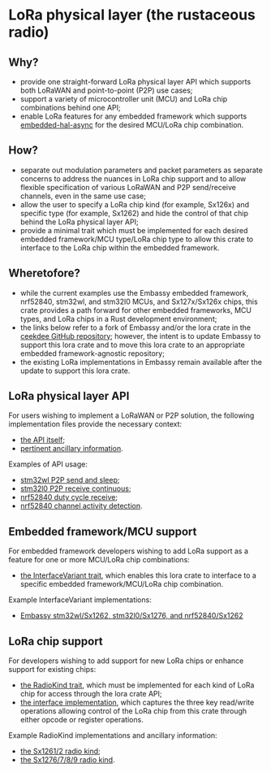# LoRa physical layer (the rustaceous radio)

## Why?

- provide one straight-forward LoRa physical layer API which supports both LoRaWAN and point-to-point (P2P) use cases;
- support a variety of microcontroller unit (MCU) and LoRa chip combinations behind one API;
- enable LoRa features for any embedded framework which supports <a href="https://github.com/rust-embedded/embedded-hal/tree/master/embedded-hal-async/src/">embedded-hal-async</a> for the desired MCU/LoRa chip combination.

## How?

- separate out modulation parameters and packet parameters as separate concerns to address the nuances in LoRa chip support and to allow flexible specification of various LoRaWAN and P2P send/receive channels, even in the same use case;
- allow the user to specify a LoRa chip kind (for example, Sx126x) and specific type (for example, Sx1262) and hide the control of that chip behind the LoRa physical layer API;
- provide a minimal trait which must be implemented for each desired embedded framework/MCU type/LoRa chip type to allow this crate to interface to the LoRa chip within the embedded framework.

## Wheretofore?

- while the current examples use the Embassy embedded framework, nrf52840, stm32wl, and stm32l0 MCUs, and Sx127x/Sx126x chips, this crate provides a path forward for other embedded frameworks, MCU types, and LoRa chips in a Rust development environment;
- the links below refer to a fork of Embassy and/or the lora crate in the <a href="https://github.com/ceekdee">ceekdee GitHub repository</a>; however, the intent is to update Embassy to support this lora crate and to move this lora crate to an appropriate embedded framework-agnostic repository;
- the existing LoRa implementations in Embassy remain available after the update to support this lora crate.

## LoRa physical layer API

For users wishing to implement a LoRaWAN or P2P solution, the following implementation files provide the necessary context:

- <a href="https://github.com/ceekdee/lora/blob/main/src/lib.rs">the API itself</a>;
- <a href="https://github.com/ceekdee/lora/blob/main/src/mod_params.rs">pertinent ancillary information</a>.

Examples of API usage:

- <a href="https://github.com/ceekdee/embassy/blob/master/examples/stm32wl/src/bin/lora_p2p_send.rs">stm32wl P2P send and sleep</a>;
- <a href="https://github.com/ceekdee/embassy/blob/master/examples/stm32l0/src/bin/lora_p2p_receive.rs">stm32l0 P2P receive continuous</a>;
- <a href="https://github.com/ceekdee/embassy/blob/master/examples/nrf52840/src/bin/lora_p2p_receive_duty_cycle.rs">nrf52840 duty cycle receive</a>;
- <a href="https://github.com/ceekdee/embassy/blob/master/examples/nrf52840/src/bin/lora_cad.rs">nrf52840 channel activity detection</a>.

## Embedded framework/MCU support

For embedded framework developers wishing to add LoRa support as a feature for one or more MCU/LoRa chip combinations:

- <a href="https://github.com/ceekdee/lora/blob/main/src/mod_traits.rs">the InterfaceVariant trait</a>, which enables this lora crate to interface to a specific embedded framework/MCU/LoRa chip combination.

Example InterfaceVariant implementations:

- <a href="https://github.com/ceekdee/embassy/blob/master/embassy-lora/src/iv.rs">Embassy stm32wl/Sx1262, stm32l0/Sx1276, and nrf52840/Sx1262</a>

## LoRa chip support

For developers wishing to add support for new LoRa chips or enhance support for existing chips:

- <a href="https://github.com/ceekdee/lora/blob/main/src/mod_traits.rs">the RadioKind trait</a>, which must be implemented for each kind of LoRa chip for access through the lora crate API;
- <a href="https://github.com/ceekdee/lora/blob/main/src/interface.rs">the interface implementation</a>, which captures the three key read/write operations allowing control of the LoRa chip from this crate through either opcode or register operations.

Example RadioKind implementations and ancillary information:

- <a href="https://github.com/ceekdee/lora/tree/main/src/sx1261_2">the Sx1261/2 radio kind</a>;
- <a href="https://github.com/ceekdee/lora/tree/main/src/sx1276_7_8_9">the Sx1276/7/8/9 radio kind</a>.
